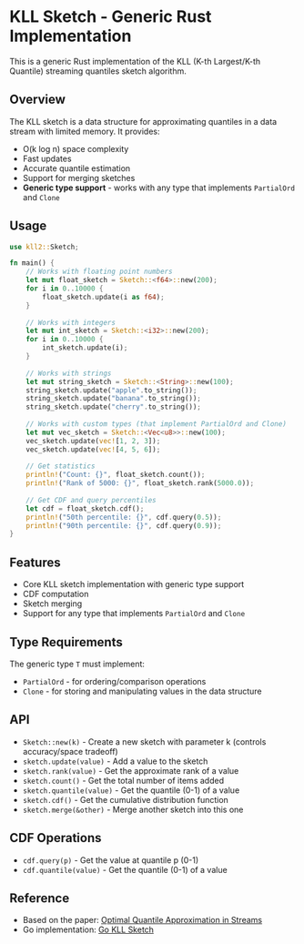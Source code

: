 # KLL Sketch - Generic Rust Implementation

This is a generic Rust implementation of the KLL (K-th Largest/K-th Quantile) streaming quantiles sketch algorithm.

## Overview

The KLL sketch is a data structure for approximating quantiles in a data stream with limited memory. It provides:

- O(k log n) space complexity
- Fast updates
- Accurate quantile estimation
- Support for merging sketches
- **Generic type support** - works with any type that implements `PartialOrd` and `Clone`

## Usage

```rust
use kll2::Sketch;

fn main() {
    // Works with floating point numbers
    let mut float_sketch = Sketch::<f64>::new(200);
    for i in 0..10000 {
        float_sketch.update(i as f64);
    }
    
    // Works with integers
    let mut int_sketch = Sketch::<i32>::new(200);
    for i in 0..10000 {
        int_sketch.update(i);
    }
    
    // Works with strings
    let mut string_sketch = Sketch::<String>::new(100);
    string_sketch.update("apple".to_string());
    string_sketch.update("banana".to_string());
    string_sketch.update("cherry".to_string());
    
    // Works with custom types (that implement PartialOrd and Clone)
    let mut vec_sketch = Sketch::<Vec<u8>>::new(100);
    vec_sketch.update(vec![1, 2, 3]);
    vec_sketch.update(vec![4, 5, 6]);
    
    // Get statistics
    println!("Count: {}", float_sketch.count());
    println!("Rank of 5000: {}", float_sketch.rank(5000.0));
    
    // Get CDF and query percentiles
    let cdf = float_sketch.cdf();
    println!("50th percentile: {}", cdf.query(0.5));
    println!("90th percentile: {}", cdf.query(0.9));
}
```

## Features

- Core KLL sketch implementation with generic type support
- CDF computation
- Sketch merging
- Support for any type that implements `PartialOrd` and `Clone`

## Type Requirements

The generic type `T` must implement:
- `PartialOrd` - for ordering/comparison operations
- `Clone` - for storing and manipulating values in the data structure

## API

- `Sketch::new(k)` - Create a new sketch with parameter k (controls accuracy/space tradeoff)
- `sketch.update(value)` - Add a value to the sketch
- `sketch.rank(value)` - Get the approximate rank of a value
- `sketch.count()` - Get the total number of items added
- `sketch.quantile(value)` - Get the quantile (0-1) of a value
- `sketch.cdf()` - Get the cumulative distribution function
- `sketch.merge(&other)` - Merge another sketch into this one

## CDF Operations

- `cdf.query(p)` - Get the value at quantile p (0-1)
- `cdf.quantile(value)` - Get the quantile (0-1) of a value

## Reference

- Based on the paper: [Optimal Quantile Approximation in Streams](http://arxiv.org/pdf/1603.05346v1.pdf)
- Go implementation: [Go KLL Sketch](https://github.com/dgryski/go-kll)
